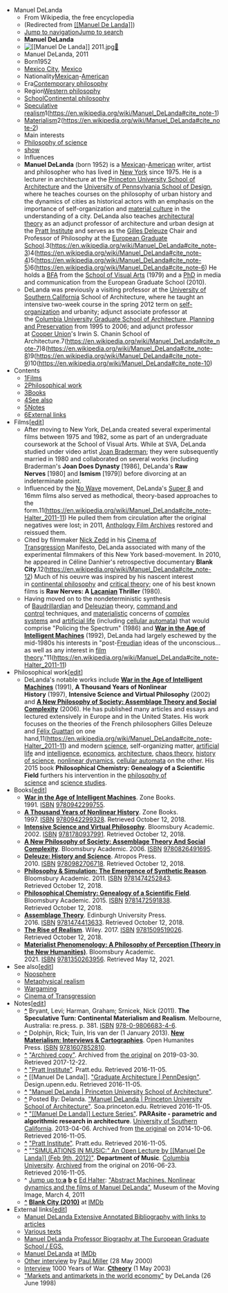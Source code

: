 - Manuel DeLanda
	- From Wikipedia, the free encyclopedia
	- (Redirected from [[[Manuel De Landa]]](https://en.wikipedia.org/w/index.php?title=Manuel_De_Landa&redirect=no))
	- [Jump to navigation](https://en.wikipedia.org/wiki/Manuel_DeLanda#mw-head)[Jump to search](https://en.wikipedia.org/wiki/Manuel_DeLanda#searchInput)
	- **Manuel DeLanda**
	- ![[[Manuel De Landa]] 2011.jpg](https://upload.wikimedia.org/wikipedia/commons/thumb/2/2d/Manuel_De_Landa_2011.jpg/220px-Manuel_De_Landa_2011.jpg)[🔗](https://en.wikipedia.org/wiki/File:Manuel_De_Landa_2011.jpg)
	- Manuel DeLanda, 2011
	- Born1952
	- [Mexico City](https://en.wikipedia.org/wiki/Mexico_City), [Mexico](https://en.wikipedia.org/wiki/Mexico)
	- Nationality[Mexican](https://en.wikipedia.org/wiki/Mexico)-[American](https://en.wikipedia.org/wiki/United_States)
	- Era[Contemporary philosophy](https://en.wikipedia.org/wiki/Contemporary_philosophy)
	- Region[Western philosophy](https://en.wikipedia.org/wiki/Western_philosophy)
	- [School](https://en.wikipedia.org/wiki/List_of_schools_of_philosophy)[Continental philosophy](https://en.wikipedia.org/wiki/Continental_philosophy)
	- [Speculative realism](https://en.wikipedia.org/wiki/Speculative_realism)1(https://en.wikipedia.org/wiki/Manuel_DeLanda#cite_note-1)
	- [Materialism](https://en.wikipedia.org/wiki/Materialism)2(https://en.wikipedia.org/wiki/Manuel_DeLanda#cite_note-2)
	- Main interests
	- [Philosophy of science](https://en.wikipedia.org/wiki/Philosophy_of_science)
	- [show]()
	- Influences
	- **Manuel DeLanda** (born 1952) is a [Mexican](https://en.wikipedia.org/wiki/Mexico)-[American](https://en.wikipedia.org/wiki/United_States) writer, artist and philosopher who has lived in [New York](https://en.wikipedia.org/wiki/New_York,_New_York) since 1975. He is a lecturer in architecture at the [Princeton University School of Architecture](https://en.wikipedia.org/wiki/Princeton_University_School_of_Architecture) and the [University of Pennsylvania School of Design](https://en.wikipedia.org/wiki/University_of_Pennsylvania_School_of_Design), where he teaches courses on the philosophy of urban history and the dynamics of cities as historical actors with an emphasis on the importance of self-organization and [material culture](https://en.wikipedia.org/wiki/Material_culture) in the understanding of a city. DeLanda also teaches [architectural theory](https://en.wikipedia.org/wiki/Architectural_theory) as an adjunct professor of architecture and urban design at the [Pratt Institute](https://en.wikipedia.org/wiki/Pratt_Institute) and serves as the [Gilles Deleuze](https://en.wikipedia.org/wiki/Gilles_Deleuze) Chair and Professor of Philosophy at the [European Graduate School](https://en.wikipedia.org/wiki/European_Graduate_School).3(https://en.wikipedia.org/wiki/Manuel_DeLanda#cite_note-3)4(https://en.wikipedia.org/wiki/Manuel_DeLanda#cite_note-4)5(https://en.wikipedia.org/wiki/Manuel_DeLanda#cite_note-5)6(https://en.wikipedia.org/wiki/Manuel_DeLanda#cite_note-6) He holds a [BFA](https://en.wikipedia.org/wiki/Bachelor_of_Fine_Arts) from the [School of Visual Arts](https://en.wikipedia.org/wiki/School_of_Visual_Arts) (1979) and a [PhD](https://en.wikipedia.org/wiki/PhD) in media and communication from the European Graduate School (2010).
	- DeLanda was previously a visiting professor at the [University of Southern California](https://en.wikipedia.org/wiki/University_of_Southern_California) School of Architecture, where he taught an intensive two-week course in the spring 2012 term on [self-organization](https://en.wikipedia.org/wiki/Self-organization) and urbanity; adjunct associate professor at the [Columbia University Graduate School of Architecture, Planning and Preservation](https://en.wikipedia.org/wiki/Columbia_Graduate_School_of_Architecture,_Planning_and_Preservation) from 1995 to 2006; and adjunct professor at [Cooper Union](https://en.wikipedia.org/wiki/Cooper_Union)'s Irwin S. Chanin School of Architecture.7(https://en.wikipedia.org/wiki/Manuel_DeLanda#cite_note-7)8(https://en.wikipedia.org/wiki/Manuel_DeLanda#cite_note-8)9(https://en.wikipedia.org/wiki/Manuel_DeLanda#cite_note-9)10(https://en.wikipedia.org/wiki/Manuel_DeLanda#cite_note-10)
- Contents
	- [1Films](https://en.wikipedia.org/wiki/Manuel_DeLanda#Films)
	- [2Philosophical work](https://en.wikipedia.org/wiki/Manuel_DeLanda#Philosophical_work)
	- [3Books](https://en.wikipedia.org/wiki/Manuel_DeLanda#Books)
	- [4See also](https://en.wikipedia.org/wiki/Manuel_DeLanda#See_also)
	- [5Notes](https://en.wikipedia.org/wiki/Manuel_DeLanda#Notes)
	- [6External links](https://en.wikipedia.org/wiki/Manuel_DeLanda#External_links)
- Films[[edit](https://en.wikipedia.org/w/index.php?title=Manuel_DeLanda&action=edit&section=1&editintro=Template:BLP_editintro)]
	- After moving to New York, DeLanda created several experimental films between 1975 and 1982, some as part of an undergraduate coursework at the School of Visual Arts. While at SVA, DeLanda studied under video artist [Joan Braderman](https://en.wikipedia.org/wiki/Joan_Braderman); they were subsequently married in 1980 and collaborated on several works (including Braderman's __Joan Does Dynasty__ [1986], DeLanda's __Raw Nerves__ [1980] and __Ismism__ [1979]) before divorcing at an indeterminate point.
	- Influenced by the [No Wave](https://en.wikipedia.org/wiki/No_Wave) movement, DeLanda's [Super 8](https://en.wikipedia.org/wiki/Super_8_mm_film) and 16mm films also served as methodical, theory-based approaches to the form.11(https://en.wikipedia.org/wiki/Manuel_DeLanda#cite_note-Halter_2011-11) He pulled them from circulation after the original negatives were lost; in 2011, [Anthology Film Archives](https://en.wikipedia.org/wiki/Anthology_Film_Archives) restored and reissued them.
	- Cited by filmmaker [Nick Zedd](https://en.wikipedia.org/wiki/Nick_Zedd) in his [Cinema of Transgression](https://en.wikipedia.org/wiki/Cinema_of_Transgression) Manifesto, DeLanda associated with many of the experimental filmmakers of this New York based-movement. In 2010, he appeared in Céline Danhier's retrospective documentary __Blank City__.12(https://en.wikipedia.org/wiki/Manuel_DeLanda#cite_note-12) Much of his oeuvre was inspired by his nascent interest in [continental philosophy](https://en.wikipedia.org/wiki/Continental_philosophy) and [critical theory](https://en.wikipedia.org/wiki/Critical_theory); one of his best known films is __Raw Nerves: A [Lacanian](https://en.wikipedia.org/wiki/Jacques_Lacan) Thriller__ (1980).
	- Having moved on to the nondeterministic synthesis of [Baudrillardian](https://en.wikipedia.org/wiki/Jean_Baudrillard) and [Deleuzian](https://en.wikipedia.org/wiki/Gilles_Deleuze) theory, [command and control](https://en.wikipedia.org/wiki/Command_and_Control_%28Military%29) techniques, and [materialistic](https://en.wikipedia.org/wiki/Materialist) concerns of [complex systems](https://en.wikipedia.org/wiki/Complex_systems) and [artificial life](https://en.wikipedia.org/wiki/Artificial_life) (including [cellular automata](https://en.wikipedia.org/wiki/Cellular_automata)) that would comprise "Policing the Spectrum" (1986) and __[War in the Age of Intelligent Machines](https://en.wikipedia.org/wiki/War_in_the_Age_of_Intelligent_Machines)__ (1992), DeLanda had largely eschewed by the mid-1980s his interests in "post-[Freudian](https://en.wikipedia.org/wiki/Freudian) ideas of the unconscious... as well as any interest in [film theory](https://en.wikipedia.org/wiki/Film_theory)."11(https://en.wikipedia.org/wiki/Manuel_DeLanda#cite_note-Halter_2011-11)
- Philosophical work[[edit](https://en.wikipedia.org/w/index.php?title=Manuel_DeLanda&action=edit&section=2&editintro=Template:BLP_editintro)]
	- DeLanda's notable works include __[War in the Age of Intelligent Machines](https://en.wikipedia.org/wiki/War_in_the_Age_of_Intelligent_Machines)__ (1991), __A Thousand Years of Nonlinear History__ (1997), __Intensive Science and Virtual Philosophy__ (2002) and __[A New Philosophy of Society: Assemblage Theory and Social Complexity](https://en.wikipedia.org/wiki/A_New_Philosophy_of_Society)__ (2006). He has published many articles and essays and lectured extensively in Europe and in the United States. His work focuses on the theories of the French philosophers Gilles Deleuze and [Félix Guattari](https://en.wikipedia.org/wiki/F%C3%A9lix_Guattari) on one hand,11(https://en.wikipedia.org/wiki/Manuel_DeLanda#cite_note-Halter_2011-11) and modern [science](https://en.wikipedia.org/wiki/Science), self-organizing matter, [artificial life](https://en.wikipedia.org/wiki/Artificial_life) and [intelligence](https://en.wikipedia.org/wiki/Artificial_intelligence), [economics](https://en.wikipedia.org/wiki/Economics), [architecture](https://en.wikipedia.org/wiki/Architecture), [chaos theory](https://en.wikipedia.org/wiki/Chaos_theory), [history of science](https://en.wikipedia.org/wiki/History_of_science), [nonlinear dynamics](https://en.wikipedia.org/wiki/Nonlinear_dynamics), [cellular automata](https://en.wikipedia.org/wiki/Cellular_automaton) on the other. His 2015 book __Philosophical Chemistry: Genealogy of a Scientific Field__ furthers his intervention in the [philosophy of science](https://en.wikipedia.org/wiki/Philosophy_of_science) and [science studies](https://en.wikipedia.org/wiki/Science_studies).
- Books[[edit](https://en.wikipedia.org/w/index.php?title=Manuel_DeLanda&action=edit&section=3&editintro=Template:BLP_editintro)]
	- __[War in the Age of Intelligent Machines](https://en.wikipedia.org/wiki/War_in_the_Age_of_Intelligent_Machines)__. Zone Books. 1991. [ISBN](https://en.wikipedia.org/wiki/ISBN_%28identifier%29) [9780942299755](https://en.wikipedia.org/wiki/Special:BookSources/9780942299755).
	- [__A Thousand Years of Nonlinear History__](https://www.zonebooks.org/books/109-a-thousand-years-of-nonlinear-history). Zone Books. 1997. [ISBN](https://en.wikipedia.org/wiki/ISBN_%28identifier%29) [9780942299328](https://en.wikipedia.org/wiki/Special:BookSources/9780942299328). Retrieved October 12, 2018.
	- [__Intensive Science and Virtual Philosophy__](https://www.bloomsbury.com/us/intensive-science-and-virtual-philosophy-9781780937991/). Bloomsbury Academic. 2002. [ISBN](https://en.wikipedia.org/wiki/ISBN_%28identifier%29) [9781780937991](https://en.wikipedia.org/wiki/Special:BookSources/9781780937991). Retrieved October 12, 2018.
	- __[A New Philosophy of Society: Assemblage Theory And Social Complexity](https://en.wikipedia.org/wiki/A_New_Philosophy_of_Society)__. Bloomsbury Academic. 2006. [ISBN](https://en.wikipedia.org/wiki/ISBN_%28identifier%29) [9780826491695](https://en.wikipedia.org/wiki/Special:BookSources/9780826491695).
	- [__Deleuze: History and Science__](https://www.atropospress.com/deleuze-history-and-science-deleuze-paperback/?rq=Deleuze%3A%20History%20and%20Science). Atropos Press. 2010. [ISBN](https://en.wikipedia.org/wiki/ISBN_%28identifier%29) [9780982706718](https://en.wikipedia.org/wiki/Special:BookSources/9780982706718). Retrieved October 12, 2018.
	- [__Philosophy & Simulation: The Emergence of Synthetic Reason__](https://www.bloomsbury.com/uk/philosophy-and-simulation-9781474252843/). Bloomsbury Academic. 2011. [ISBN](https://en.wikipedia.org/wiki/ISBN_%28identifier%29) [9781474252843](https://en.wikipedia.org/wiki/Special:BookSources/9781474252843). Retrieved October 12, 2018.
	- [__Philosophical Chemistry: Genealogy of a Scientific Field__](https://www.bloomsbury.com/uk/philosophical-chemistry-9781472591838/). Bloomsbury Academic. 2015. [ISBN](https://en.wikipedia.org/wiki/ISBN_%28identifier%29) [9781472591838](https://en.wikipedia.org/wiki/Special:BookSources/9781472591838). Retrieved October 12, 2018.
	- [__Assemblage Theory__](https://edinburghuniversitypress.com/book-assemblage-theory.html). Edinburgh University Press. 2016. [ISBN](https://en.wikipedia.org/wiki/ISBN_%28identifier%29) [9781474413633](https://en.wikipedia.org/wiki/Special:BookSources/9781474413633). Retrieved October 12, 2018.
	- [__The Rise of Realism__](https://www.wiley.com/en-gb/The+Rise+of+Realism-p-9781509519026). Wiley. 2017. [ISBN](https://en.wikipedia.org/wiki/ISBN_%28identifier%29) [9781509519026](https://en.wikipedia.org/wiki/Special:BookSources/9781509519026). Retrieved October 12, 2018.
	- [__Materialist Phenomenology: A Philosophy of Perception (Theory in the New Humanities)__](https://www.bloomsbury.com/us/materialist-phenomenology-9781350263956/). Bloomsbury Academic. 2021. [ISBN](https://en.wikipedia.org/wiki/ISBN_%28identifier%29) [9781350263956](https://en.wikipedia.org/wiki/Special:BookSources/9781350263956). Retrieved May 12, 2021.
- See also[[edit](https://en.wikipedia.org/w/index.php?title=Manuel_DeLanda&action=edit&section=4&editintro=Template:BLP_editintro)]
	- [Noosphere](https://en.wikipedia.org/wiki/Noosphere)
	- [Metaphysical realism](https://en.wikipedia.org/wiki/Metaphysical_realism)
	- [Wargaming](https://en.wikipedia.org/wiki/Wargaming)
	- [Cinema of Transgression](https://en.wikipedia.org/wiki/Cinema_of_Transgression)
- Notes[[edit](https://en.wikipedia.org/w/index.php?title=Manuel_DeLanda&action=edit&section=5&editintro=Template:BLP_editintro)]
	- **[^](https://en.wikipedia.org/wiki/Manuel_DeLanda#cite_ref-1)** Bryant, Levi; Harman, Graham; Srnicek, Nick (2011). __The Speculative Turn: Continental Materialism and Realism__. Melbourne, Australia: re.press. p. 381. [ISBN](https://en.wikipedia.org/wiki/ISBN_%28identifier%29) [978-0-9806683-4-6](https://en.wikipedia.org/wiki/Special:BookSources/978-0-9806683-4-6).
	- **[^](https://en.wikipedia.org/wiki/Manuel_DeLanda#cite_ref-2)** Dolphijn, Rick; Tuin, Iris van der (1 January 2013). [__New Materialism: Interviews & Cartographies__](http://www.openhumanitiespress.org/books/titles/new-materialism/). Open Humanites Press. [ISBN](https://en.wikipedia.org/wiki/ISBN_%28identifier%29) [9781607852810](https://en.wikipedia.org/wiki/Special:BookSources/9781607852810).
	- **[^](https://en.wikipedia.org/wiki/Manuel_DeLanda#cite_ref-3)** ["Archived copy"](https://web.archive.org/web/20190330185743/https://egs.edu/faculty/manuel-de-landa). Archived from [the original](http://egs.edu/faculty/manuel-de-landa) on 2019-03-30. Retrieved 2017-12-22.
	- **[^](https://en.wikipedia.org/wiki/Manuel_DeLanda#cite_ref-4)** ["Pratt Institute"](https://www.pratt.edu/faculty_and_staff/bio/?id=mdelanda). Pratt.edu. Retrieved 2016-11-05.
	- **[^](https://en.wikipedia.org/wiki/Manuel_DeLanda#cite_ref-5)** [[Manuel De Landa]]. ["Graduate Architecture | PennDesign"](https://www.design.upenn.edu/architecture/graduate/people/manuel-de-landa). Design.upenn.edu. Retrieved 2016-11-05.
	- **[^](https://en.wikipedia.org/wiki/Manuel_DeLanda#cite_ref-6)** ["Manuel DeLanda | Princeton University School of Architecture"](https://soa.princeton.edu/content/manuel-delanda).
	- **[^](https://en.wikipedia.org/wiki/Manuel_DeLanda#cite_ref-7)** Posted By: Delanda. ["Manuel DeLanda | Princeton University School of Architecture"](http://soa.princeton.edu/content/manuel-delanda). Soa.princeton.edu. Retrieved 2016-11-05.
	- **[^](https://en.wikipedia.org/wiki/Manuel_DeLanda#cite_ref-8)** ["[[Manuel De Landa]] Lecture Series"](https://web.archive.org/web/20141006085520/http://parasite.usc.edu/?p=1471). __PARAsite - parametric and algorithmic research in architecture__. [University of Southern California](https://en.wikipedia.org/wiki/University_of_Southern_California). 2013-04-06. Archived from [the original](http://parasite.usc.edu/?p=1471) on 2014-10-06. Retrieved 2016-11-05.
	- **[^](https://en.wikipedia.org/wiki/Manuel_DeLanda#cite_ref-9)** ["Pratt Institute"](http://www.pratt.edu/academics/architecture/ug_dept_architecture/faculty_and_staff/bio/?id=mdelanda). Pratt.edu. Retrieved 2016-11-05.
	- **[^](https://en.wikipedia.org/wiki/Manuel_DeLanda#cite_ref-10)** [""SIMULATIONS IN MUSIC:" An Open Lecture by [[Manuel De Landa]] (Feb 9th, 2012)"](http://music.columbia.edu/DeLandaSimulationsinMusic02092012). __Department of Music__. [Columbia University](https://en.wikipedia.org/wiki/Columbia_University). [Archived](https://web.archive.org/web/20160623023943/http://music.columbia.edu/DeLandaSimulationsinMusic02092012) from the original on 2016-06-23. Retrieved 2016-11-05.
	- ^ [Jump up to:__**a**__](https://en.wikipedia.org/wiki/Manuel_DeLanda#cite_ref-Halter_2011_11-0) [__**b**__](https://en.wikipedia.org/wiki/Manuel_DeLanda#cite_ref-Halter_2011_11-1) [__**c**__](https://en.wikipedia.org/wiki/Manuel_DeLanda#cite_ref-Halter_2011_11-2) [Ed Halter](https://en.wikipedia.org/wiki/Ed_Halter): ["Abstract Machines. Nonlinear dynamics and the films of Manuel DeLanda"](http://www.movingimagesource.us/articles/abstract-machines-20110304), Museum of the Moving Image, March 4, 2011
	- **[^](https://en.wikipedia.org/wiki/Manuel_DeLanda#cite_ref-12)** [__Blank City (2010)__](https://www.imdb.com/title/tt1398949/) at [IMDb](https://en.wikipedia.org/wiki/IMDb)
- External links[[edit](https://en.wikipedia.org/w/index.php?title=Manuel_DeLanda&action=edit&section=6&editintro=Template:BLP_editintro)]
	- [Manuel DeLanda Extensive Annotated Bibliography with links to articles](http://www.cddc.vt.edu/host/delanda/)
	- [Various texts](http://www.t0.or.at/delanda/)
	- [Manuel DeLanda Professor Biography at The European Graduate School / EGS.](https://egs.edu/biography/manuel-delanda/)
	- [Manuel DeLanda](https://www.imdb.com/name/nm2649314/) at [IMDb](https://en.wikipedia.org/wiki/IMDb)
	- [Other interview](http://roychristopher.com/manuel-de-landa-illogical-progression) by [Paul Miller](https://en.wikipedia.org/wiki/DJ_Spooky) (28 May 2000)
	- [Interview](http://ctheory.net/articles.aspx?id=383) 1000 Years of War. __[Ctheory](https://en.wikipedia.org/wiki/Ctheory)__ (1 May 2003)
	- ["Markets and antimarkets in the world economy"](http://www.alamut.com/subj/economics/de_landa/antiMarkets.html) by DeLanda (26 June 1998)